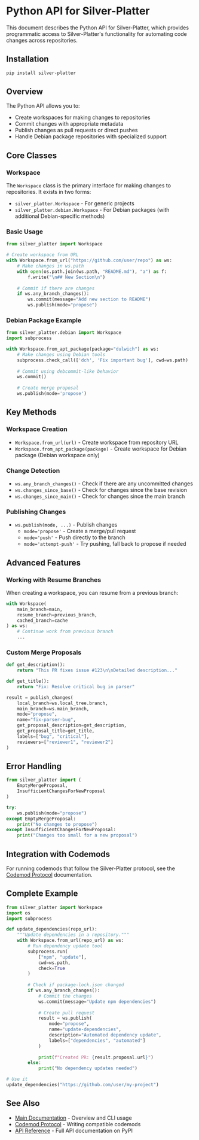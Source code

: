# Python API for Silver-Platter

This document describes the Python API for Silver-Platter, which provides programmatic access to Silver-Platter's functionality for automating code changes across repositories.

## Installation

```bash
pip install silver-platter
```

## Overview

The Python API allows you to:
- Create workspaces for making changes to repositories
- Commit changes with appropriate metadata
- Publish changes as pull requests or direct pushes
- Handle Debian package repositories with specialized support

## Core Classes

### Workspace

The `Workspace` class is the primary interface for making changes to repositories. It exists in two forms:

* `silver_platter.Workspace` - For generic projects
* `silver_platter.debian.Workspace` - For Debian packages (with additional Debian-specific methods)

### Basic Usage

```python
from silver_platter import Workspace

# Create workspace from URL
with Workspace.from_url("https://github.com/user/repo") as ws:
    # Make changes in ws.path
    with open(os.path.join(ws.path, "README.md"), "a") as f:
        f.write("\n## New Section\n")
    
    # Commit if there are changes
    if ws.any_branch_changes():
        ws.commit(message="Add new section to README")
        ws.publish(mode="propose")
```

### Debian Package Example

```python
from silver_platter.debian import Workspace
import subprocess

with Workspace.from_apt_package(package="dulwich") as ws:
    # Make changes using Debian tools
    subprocess.check_call(['dch', 'Fix important bug'], cwd=ws.path)
    
    # Commit using debcommit-like behavior
    ws.commit()
    
    # Create merge proposal
    ws.publish(mode='propose')
```

## Key Methods

### Workspace Creation

- `Workspace.from_url(url)` - Create workspace from repository URL
- `Workspace.from_apt_package(package)` - Create workspace for Debian package (Debian workspace only)

### Change Detection

- `ws.any_branch_changes()` - Check if there are any uncommitted changes
- `ws.changes_since_base()` - Check for changes since the base revision
- `ws.changes_since_main()` - Check for changes since the main branch

### Publishing Changes

- `ws.publish(mode, ...)` - Publish changes
  - `mode='propose'` - Create a merge/pull request
  - `mode='push'` - Push directly to the branch
  - `mode='attempt-push'` - Try pushing, fall back to propose if needed

## Advanced Features

### Working with Resume Branches

When creating a workspace, you can resume from a previous branch:

```python
with Workspace(
    main_branch=main,
    resume_branch=previous_branch,
    cached_branch=cache
) as ws:
    # Continue work from previous branch
    ...
```

### Custom Merge Proposals

```python
def get_description():
    return "This PR fixes issue #123\n\nDetailed description..."

def get_title():
    return "Fix: Resolve critical bug in parser"

result = publish_changes(
    local_branch=ws.local_tree.branch,
    main_branch=ws.main_branch,
    mode="propose",
    name="fix-parser-bug",
    get_proposal_description=get_description,
    get_proposal_title=get_title,
    labels=["bug", "critical"],
    reviewers=["reviewer1", "reviewer2"]
)
```

## Error Handling

```python
from silver_platter import (
    EmptyMergeProposal,
    InsufficientChangesForNewProposal
)

try:
    ws.publish(mode="propose")
except EmptyMergeProposal:
    print("No changes to propose")
except InsufficientChangesForNewProposal:
    print("Changes too small for a new proposal")
```

## Integration with Codemods

For running codemods that follow the Silver-Platter protocol, see the [Codemod Protocol](codemod-protocol.md) documentation.

## Complete Example

```python
from silver_platter import Workspace
import os
import subprocess

def update_dependencies(repo_url):
    """Update dependencies in a repository."""
    with Workspace.from_url(repo_url) as ws:
        # Run dependency update tool
        subprocess.run(
            ["npm", "update"],
            cwd=ws.path,
            check=True
        )
        
        # Check if package-lock.json changed
        if ws.any_branch_changes():
            # Commit the changes
            ws.commit(message="Update npm dependencies")
            
            # Create pull request
            result = ws.publish(
                mode="propose",
                name="update-dependencies",
                description="Automated dependency update",
                labels=["dependencies", "automated"]
            )
            
            print(f"Created PR: {result.proposal.url}")
        else:
            print("No dependency updates needed")

# Use it
update_dependencies("https://github.com/user/my-project")
```

## See Also

- [Main Documentation](README.md) - Overview and CLI usage
- [Codemod Protocol](codemod-protocol.md) - Writing compatible codemods
- [API Reference](https://pypi.org/project/silver-platter/) - Full API documentation on PyPI
